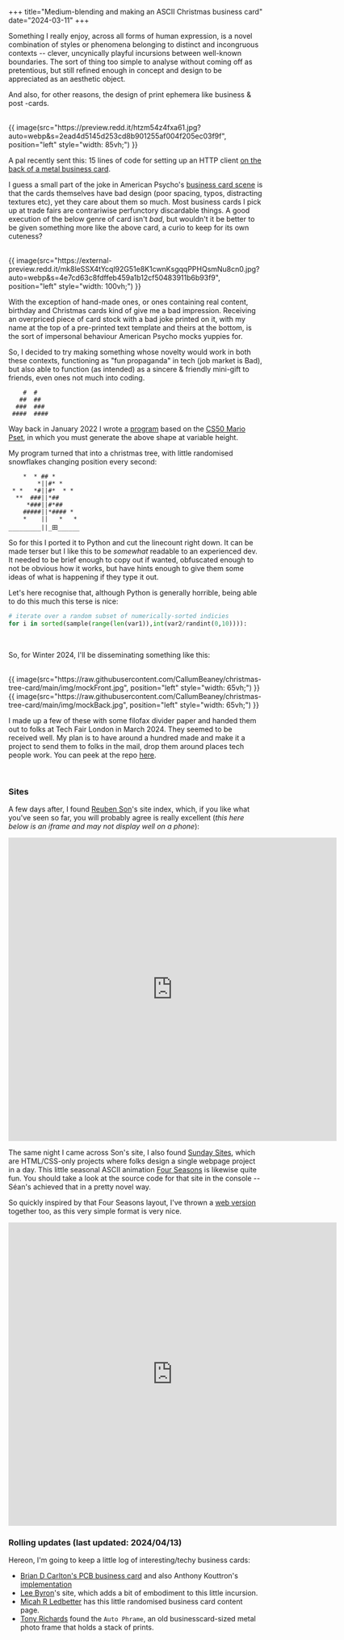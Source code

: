 +++
title="Medium-blending and making an ASCII Christmas business card"
date="2024-03-11"
+++

Something I really enjoy, across all forms of human expression, is a novel combination of styles or phenomena belonging to distinct and incongruous contexts -- clever, uncynically playful incursions between well-known boundaries. The sort of thing too simple to analyse without coming off as pretentious, but still refined enough in concept and design to be appreciated as an aesthetic object.  
 
And also, for other reasons, the design of print ephemera like business & post -cards.

<br>  
{{ image(src="https://preview.redd.it/htzm54z4fxa61.jpg?auto=webp&s=2ead4d5145d253cd8b901255af004f205ec03f9f", position="left" style="width: 85vh;") }}
<br>

A pal recently sent this: 15 lines of code for setting up an HTTP client [on the back of a metal business card](https://www.reddit.com/r/tinycode/comments/kvuoqj/wrote_an_http_client_in_python_that_can_fit_on_a/).  
  
I guess a small part of the joke in American Psycho's [business card scene](https://www.youtube.com/watch?v=aZVkW9p-cCU) is that the cards themselves have bad design (poor spacing, typos, distracting textures etc), yet they care about them so much. Most business cards I pick up at trade fairs are contrariwise perfunctory discardable things. A good execution of the below genre of card isn't _bad_, but wouldn't it be better to be given something more like the above card, a curio to keep for its own cuteness?   

<br>
{{ image(src="https://external-preview.redd.it/mk8leSSX4tYcql92G51e8K1cwnKsgqqPPHQsmNu8cn0.jpg?auto=webp&s=4e7cd63c8fdffeb459a1b12cf50483911b6b93f9", position="left" style="width: 100vh;") }}
<br>

With the exception of hand-made ones, or ones containing real content, birthday and Christmas cards kind of give me a bad impression. Receiving an overpriced piece of card stock with a bad joke printed on it, with my name at the top of a pre-printed text template and theirs at the bottom, is the sort of impersonal behaviour American Psycho mocks yuppies for.  

So, I decided to try making something whose novelty would work in both these contexts, functioning as "fun propaganda" in tech (job market is Bad), but also able to function (as intended) as a sincere & friendly mini-gift to friends, even ones not much into coding.   

```
    #  #
   ##  ##
  ###  ###
 ####  ####
```   

Way back in January 2022 I wrote a [program](https://raw.githubusercontent.com/CallumBeaney/obfuscation/main/tree.c) based on the [CS50 Mario Pset](https://cs50.harvard.edu/x/2024/psets/1/mario/more/), in which you must generate the above shape at variable height.
    
My program turned that into a christmas tree, with little randomised snowflakes changing position every second:

```
    *  * ## *         
        *||#* *       
 * *   *#||#*  * *    
  **  ###||*##        
     *###||#*##      
    #####||*#### *         
    *    ||   *   *   
_________||_田______
```

So for this I ported it to Python and cut the linecount right down. It can be made terser but I like this to be _somewhat_ readable to an experienced dev. It needed to be brief enough to copy out if wanted, obfuscated enough to not be obvious how it works, but have hints enough to give them some ideas of what is happening if they type it out.  
  
Let's here recognise that, although Python is generally horrible, being able to do this much this terse is nice: 

```Python
# iterate over a random subset of numerically-sorted indicies
for i in sorted(sample(range(len(var1)),int(var2/randint(0,10)))):
``` 

<br>

So, for Winter 2024, I'll be disseminating something like this:

<br>
{{ image(src="https://raw.githubusercontent.com/CallumBeaney/christmas-tree-card/main/img/mockFront.jpg", position="left" style="width: 65vh;") }}
<br>
{{ image(src="https://raw.githubusercontent.com/CallumBeaney/christmas-tree-card/main/img/mockBack.jpg", position="left" style="width: 65vh;") }}
  
I made up a few of these with some filofax divider paper and handed them out to folks at Tech Fair London in March 2024. They seemed to be received well. My plan is to have around a hundred made and make it a project to send them to folks in the mail, drop them around places tech people work. You can peek at the repo [here](https://github.com/CallumBeaney/christmas-tree-card/tree/main).


<br>

### Sites

A few days after, I found [Reuben Son](https://reubenson.com)'s site index, which, if you like what you've seen so far, you will probably agree is really excellent (_this here below is an iframe and may not display well on a phone_): 

<iframe src="https://reubenson.com" width="650" height="600" frameborder="0"></iframe>

The same night I came across Son's site, I also found [Sunday Sites](https://sundaysites.cafe), which are HTML/CSS-only projects where folks design a single webpage project in a day. This little seasonal ASCII animation [Four Seasons](https://four-seasons.glitch.me) is likewise quite fun. You should take a look at the source code for that site in the console -- Séan's achieved that in a pretty novel way.  
   
So quickly inspired by that Four Seasons layout, I've thrown a [web version](https://callumbeaney.github.io/christmas-tree-card/) together too, as this very simple format is very nice.  

<iframe src="https://callumbeaney.github.io/christmas-tree-card/" width="650" height="600" frameborder="0"></iframe>


<br>

### Rolling updates (last updated: 2024/04/13)

Hereon, I'm going to keep a little log of interesting/techy business cards:
  
- [Brian D Carlton's PCB business card](https://github.com/bdc0/businesscard) and also Anthony Kouttron's [implementation](https://github.com/anthonykouttron/pcb-business-card-qr-nfc/tree/master)
- [Lee Byron](https://leebyron.com)'s site, which adds a bit of embodiment to this little incursion. 
- [Micah R Ledbetter](https://me.micahrl.com/business-card/) has this little randomised business card content page.
- [Tony Richards](https://fourtoes.co.uk/iblog/the-auto-phrame/) found the `Auto Phrame`, an old businesscard-sized metal photo frame that holds a stack of prints.